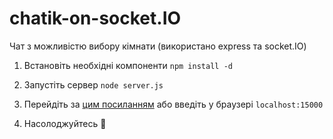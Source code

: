 # chatik-on-socket.IO
Чат з можливістю вибору кімнати (використано express та socket.IO)

1) Встановіть необхідні компоненти `npm install -d`

2) Запустіть сервер `node server.js`

3) Перейдіть за [цим посиланням](http://localhost:15000/) або введіть у браузері `localhost:15000`

4) Насолоджуйтесь 🤠
